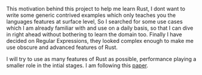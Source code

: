 This motivation behind this project to help me learn Rust, I dont want to write some generic contrived examples which only teaches you the languages features at surface level, So I searched for some use cases which I am already familiar with and use on a daily basis, so that I can dive in right ahead without bothering to learn the domain too. Finally I have decided on Regular Expressions, they looked complex enough to make me use obscure and advanced features of Rust.

I will try to use as many features of Rust as possible, performance playing a smaller role in the intial stages.
I am following this [paper](https://swtch.com/~rsc/regexp/regexp1.html).
